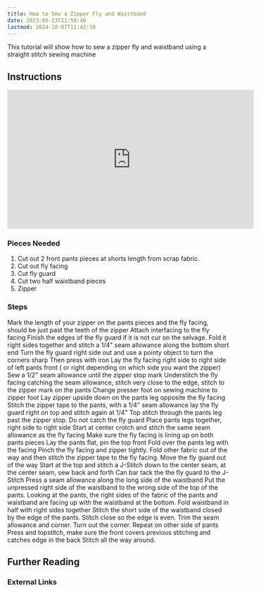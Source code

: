 ```yaml
---
title: How to Sew a Zipper Fly and Waistband
date: 2023-05-23T21:59:40
lastmod: 2024-10-07T11:43:10
---
```


This tutorial will show how to sew a zipper fly and waistband using a straight stitch sewing machine

## Instructions

<div class="iframe-16-9-container"><iframe class="youTubeIframe" width="560" height="315" src="https://www.youtube.com/embed/h4irvqHqQNk" title="YouTube video player" frameborder="0" allow="accelerometer; autoplay; clipboard-write; encrypted-media; gyroscope; picture-in-picture" allowfullscreen></iframe></div>

### Pieces Needed

1.  Cut out 2 front pants pieces at shorts length from scrap fabric.
2.  Cut out fly facing
3.  Cut fly guard
4.  Cut two half waistband pieces
5.  Zipper

### Steps

Mark the length of your zipper on the pants pieces and the fly facing, should be just past the teeth of the zipper Attach interfacing to the fly facing Finish the edges of the fly guard if it is not cur on the selvage. Fold it right sides together and stitch a 1/4" seam allowance along the bottom short end Turn the fly guard right side out and use a pointy object to turn the corners sharp Then press with iron Lay the fly facing right side to right side of left pants front ( or right depending on which side you want the zipper) Sew a 1/2" seam allowance until the zipper stop mark Understitch the fly facing catching the seam allowance, stitch very close to the edge, stitch to the zipper mark on the pants Change presser foot on sewing machine to zipper foot Lay zipper upside down on the pants leg opposite the fly facing Stitch the zipper tape to the pants, with a 1/4" seam allowance lay the fly guard right on top and stitch again at 1/4" Top stitch through the pants leg past the zipper stop. Do not catch the fly guard Place pants legs together, right side to right side Start at center crotch and stitch the same seam allowance as the fly facing Make sure the fly facing is lining up on both pants pieces Lay the pants flat, pin the top front Fold over the pants leg with the facing Pinch the fly facing and zipper tightly. Fold other fabric out of the way and then stitch the zipper tape to the fly facing. Move the fly guard out of the way Start at the top and stitch a J-Stitch down to the center seam, at the center seam, sew back and forth Can bar tack the the fly guard to the J-Stitch Press a seam allowance along the long side of the waistband Put the unpressed right side of the waistband to the wrong side of the top of the pants. Looking at the pants, the right sides of the fabric of the pants and waistband are facing up with the waistband at the bottom. Fold waistband in half with right sides together Stitch the short side of the waistband closed by the edge of the pants. Stitch close so the edge is even. Trim the seam allowance and corner. Turn out the corner. Repeat on other side of pants Press and topstitch, make sure the front covers previous stitching and catches edge in the back Stitch all the way around.

## Further Reading

### External Links
